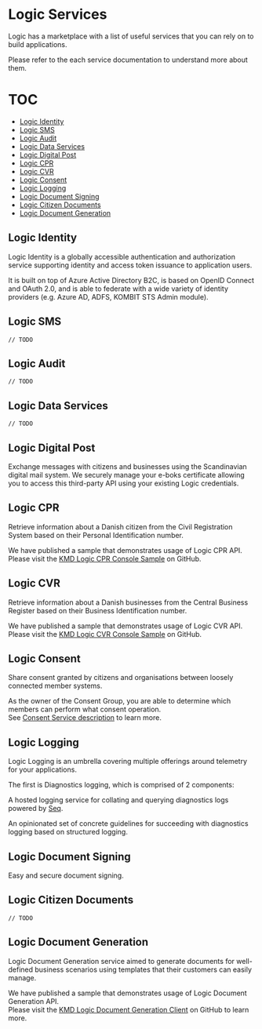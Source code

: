 # Logic Services

Logic has a marketplace with a list of useful services that you can rely on to build applications.  

Please refer to the each service documentation to understand more about them.  

# TOC

- [Logic Identity](#Logic-Identity)  
- [Logic SMS](#Logic-SMS)  
- [Logic Audit](#Logic-Audit)  
- [Logic Data Services](#Logic-Data-Services)  
- [Logic Digital Post](#Logic-Digital-Post)  
- [Logic CPR](#Logic-CPR)  
- [Logic CVR](#Logic-CVR)  
- [Logic Consent](#Logic-Consent)  
- [Logic Logging](#Logic-Logging)  
- [Logic Document Signing](#Logic-Document-Signing)  
- [Logic Citizen Documents](#Logic-Citizen-Documents)  
- [Logic Document Generation](#Logic-Document-Generation)  

## Logic Identity  

Logic Identity is a globally accessible authentication and authorization service supporting identity and access token issuance to application users.  

It is built on top of Azure Active Directory B2C, is based on OpenID Connect and OAuth 2.0, and is able to federate with a wide variety of identity providers (e.g. Azure AD, ADFS, KOMBIT STS Admin module).


## Logic SMS  

`// TODO`


## Logic Audit  

`// TODO`


## Logic Data Services 

`// TODO`


## Logic Digital Post  

Exchange messages with citizens and businesses using the Scandinavian digital mail system. We securely manage your e-boks certificate allowing you to access this third-party API using your existing Logic credentials.


## Logic CPR  
Retrieve information about a Danish citizen from the Civil Registration System based on their Personal Identification number.

We have published a sample that demonstrates usage of Logic CPR API.  
Please visit the [KMD Logic CPR Console Sample](https://github.com/kmdlogic/kmd-logic-cpr-console-sample) on GitHub.


## Logic CVR
Retrieve information about a Danish businesses from the Central Business Register based on their Business Identification number.  

We have published a sample that demonstrates usage of Logic CVR API.  
Please visit the [KMD Logic CVR Console Sample](https://github.com/kmdlogic/kmd-logic-cvr-client) on GitHub.


## Logic Consent

Share consent granted by citizens and organisations between loosely connected member systems.  

As the owner of the Consent Group, you are able to determine which members can perform what consent operation.  
See [Consent Service description](https://kmdlogic.io/en/products/consent/) to learn more.


## Logic Logging

Logic Logging is an umbrella covering multiple offerings around telemetry for your applications.

The first is Diagnostics logging, which is comprised of 2 components:

A hosted logging service for collating and querying diagnostics logs powered by [Seq](https://getseq.net/).  

An opinionated set of concrete guidelines for succeeding with diagnostics logging based on structured logging.

## Logic Document Signing

Easy and secure document signing.  

## Logic Citizen Documents

`// TODO`


## Logic Document Generation

Logic Document Generation service aimed to generate documents for well-defined business scenarios using templates that their customers can easily manage.  

We have published a sample that demonstrates usage of Logic Document Generation API.  
Please visit the [KMD Logic Document Generation Client](https://github.com/kmdlogic/kmd-logic-document-generation-client) on GitHub to learn more.  

